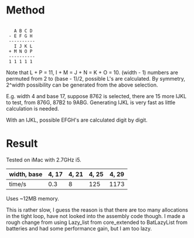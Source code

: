 # Method

```

   A B C D
 - E F G H
 ----------
   I J K L
 + M N O P
 ----------
 1 1 1 1 1

```

Note that L + P = 11, I + M = J + N = K + O = 10.
(width - 1) numbers are permuted from 2 to (base - 1)/2, possible L's are calculated.
By symmetry, 2^width possibility can be generated from the above selection.

E.g. width 4 and base 17, suppose 8762 is selected, there are 15 more IJKL to test, from 876G, 87B2 to 9ABG.
Generating IJKL is very fast as little calculation is needed.

With an IJKL, possible EFGH's are calculated digit by digit.

# Result

Tested on iMac with 2.7GHz i5.

| width, base | 4, 17 | 4, 21 | 4, 25 | 4, 29 |
|-------------|-------|-------|-------|-------|
| time/s      | 0.3   | 8     | 125   | 1173  |

Uses ~12MB memory.

This is rather slow, I guess the reason is that there are too many allocations in the tight loop, have not looked into the assembly code though. I made a rough change from using Lazy_list from core_extended to BatLazyList from batteries and had some performance gain, but I am too lazy.